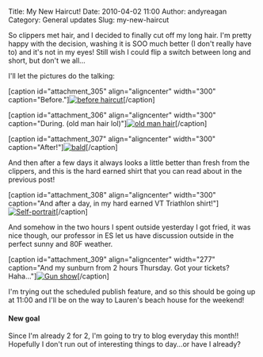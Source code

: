 Title: My New Haircut!
Date: 2010-04-02 11:00
Author: andyreagan
Category: General updates
Slug: my-new-haircut

So clippers met hair, and I decided to finally cut off my long hair. I'm
pretty happy with the decision, washing it is SOO much better (I don't
really have to) and it's not in my eyes! Still wish I could flip a
switch between long and short, but don't we all...

I'll let the pictures do the talking:

[caption id="attachment\_305" align="aligncenter" width="300"
caption="Before."][![](http://andyreagan.com/wp-content/uploads/2010/04/IMG_5677-300x200.jpg "before haircut")](http://andyreagan.com/wp-content/uploads/2010/04/IMG_5677.jpg)[/caption]

[caption id="attachment\_306" align="aligncenter" width="300"
caption="During. (old man hair
lol)"][![](http://andyreagan.com/wp-content/uploads/2010/04/IMG_5678-300x200.jpg "old man hair")](http://andyreagan.com/wp-content/uploads/2010/04/IMG_5678.jpg)[/caption]

[caption id="attachment\_307" align="aligncenter" width="300"
caption="After!"][![](http://andyreagan.com/wp-content/uploads/2010/04/IMG_5686-300x200.jpg "bald")](http://andyreagan.com/wp-content/uploads/2010/04/IMG_5686.jpg)[/caption]

And then after a few days it always looks a little better than fresh
from the clippers, and this is the hard earned shirt that you can read
about in the previous post!

[caption id="attachment\_308" align="aligncenter" width="300"
caption="And after a day, in my hard earned VT Triathlon
shirt!"][![](http://andyreagan.com/wp-content/uploads/2010/04/IMG_5687-300x200.jpg "Self-portrait")](http://andyreagan.com/wp-content/uploads/2010/04/IMG_5687.jpg)[/caption]

And somehow in the two hours I spent outside yesterday I got fried, it
was nice though, our professor in ES let us have discussion outside in
the perfect sunny and 80F weather.

[caption id="attachment\_309" align="aligncenter" width="277"
caption="And my sunburn from 2 hours Thursday. Got your tickets?
Haha..."][![](http://andyreagan.com/wp-content/uploads/2010/04/IMG_5679-277x300.jpg "Gun show")](http://andyreagan.com/wp-content/uploads/2010/04/IMG_5679.jpg)[/caption]

I'm trying out the scheduled publish feature, and so this should be
going up at 11:00 and I'll be on the way to Lauren's beach house for the
weekend!

#### New goal

Since I'm already 2 for 2, I'm going to try to blog everyday this
month!! Hopefully I don't run out of interesting things to day...or have
I already?

